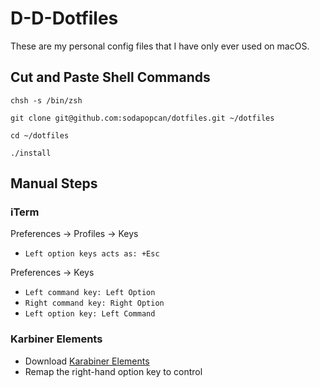 # D-D-Dotfiles

These are my personal config files that I have only ever used on macOS.

## Cut and Paste Shell Commands

`chsh -s /bin/zsh`

`git clone git@github.com:sodapopcan/dotfiles.git ~/dotfiles`

`cd ~/dotfiles`

`./install`

## Manual Steps

### iTerm
Preferences -> Profiles -> Keys
  - `Left option keys acts as: +Esc`

Preferences -> Keys
  - `Left command key: Left Option`
  - `Right command key: Right Option`
  - `Left option key: Left Command`

### Karbiner Elements
  - Download [Karabiner Elements](https://github.com/tekezo/Karabiner-Elements)
  - Remap the right-hand option key to control
